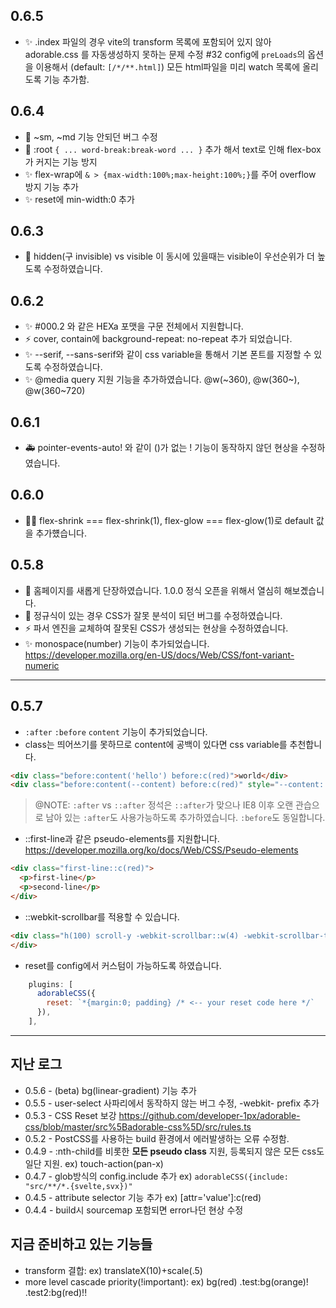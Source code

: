## 0.6.5
- ✨ .index 파일의 경우 vite의 transform 목록에 포함되어 있지 않아 adorable.css 를 자동생성하지 못하는 문제 수정 #32
config에 `preLoads`의 옵션을 이용해서 (default: `[/*/**.html]`) 모든 html파일을 미리 watch 목록에 올리도록 기능 추가함.


## 0.6.4
- 🐛️ ~sm, ~md 기능 안되던 버그 수정
- 🐛️ :root `{ ... word-break:break-word ... }` 추가 해서 text로 인해 flex-box가 커지는 기능 방지
- ✨️ flex-wrap에 `& > {max-width:100%;max-height:100%;}`를 주어 overflow 방지 기능 추가
- ✨️ reset에 min-width:0 추가

## 0.6.3
- 🐛️ hidden(구 invisible) vs visible 이 동시에 있을때는 visible이 우선순위가 더 높도록 수정하였습니다.

## 0.6.2
- ✨️ #000.2 와 같은 HEXa 포맷을 구문 전체에서 지원합니다.
- ⚡️ cover, contain에 background-repeat: no-repeat 추가 되었습니다.
- ✨️ --serif, --sans-serif와 같이 css variable을 통해서 기본 폰트를 지정할 수 있도록 수정하였습니다.
- ✨️ @media query 지원 기능을 추가하였습니다. @w(~360), @w(360~), @w(360~720) 

## 0.6.1
- 🚑️ pointer-events-auto! 와 같이 ()가 없는 ! 기능이 동작하지 않던 현상을 수정하였습니다.

## 0.6.0
- 🧑‍💻 flex-shrink === flex-shrink(1), flex-glow === flex-glow(1)로 default 값을 추가헀습니다.

## 0.5.8
- 🎉 홈페이지를 새롭게 단장하였습니다. 1.0.0 정식 오픈을 위해서 열심히 해보곘습니다.
- 🐛 정규식이 있는 경우 CSS가 잘못 분석이 되던 버그를 수정하였습니다.
- ⚡️ 파서 엔진을 교체하여 잘못된 CSS가 생성되는 현상을 수정하였습니다.
- ✨ monospace(number) 기능이 추가되었습니다. https://developer.mozilla.org/en-US/docs/Web/CSS/font-variant-numeric

---

## 0.5.7
- ```:after``` ```:before``` ```content``` 기능이 추가되었습니다.
- class는 띄어쓰기를 못하므로 content에 공백이 있다면 css variable를 추천합니다.

```html
<div class="before:content('hello') before:c(red)">world</div>
<div class="before:content(--content) before:c(red)" style="--content:'hello, '">world</div>
```
> @NOTE: ```:after``` vs ```::after``` 정석은 ```::after```가 맞으나 IE8 이후 오랜 관습으로 남아 있는 ```:after```도 사용가능하도록 추가하였습니다. ```:before```도 동일합니다.  


- ::first-line과 같은 pseudo-elements를 지원합니다. https://developer.mozilla.org/ko/docs/Web/CSS/Pseudo-elements

```html
<div class="first-line::c(red)">
  <p>first-line</p>
  <p>second-line</p>
</div>
```
- ::webkit-scrollbar를 적용할 수 있습니다.
```html
<div class="h(100) scroll-y -webkit-scrollbar::w(4) -webkit-scrollbar-thumb::bg(red)">
</div>
```

- reset를 config에서 커스텀이 가능하도록 하였습니다. 
```js
    plugins: [
      adorableCSS({
        reset: `*{margin:0; padding} /* <-- your reset code here */`
      }),
    ],
```

---

## 지난 로그

- 0.5.6 - (beta) bg(linear-gradient) 기능 추가
- 0.5.5 - user-select 사파리에서 동작하지 않는 버그 수정, -webkit- prefix 추가
- 0.5.3 - CSS Reset 보강 https://github.com/developer-1px/adorable-css/blob/master/src%5Badorable-css%5D/src/rules.ts
- 0.5.2 - PostCSS를 사용하는 build 환경에서 에러발생하는 오류 수정함. 
- 0.4.9 - :nth-child를 비롯한 **모든 pseudo class** 지원, 등록되지 않은 모든 css도 일단 지원. ex) touch-action(pan-x)
- 0.4.7 - glob방식의 config.include 추가 ex) ```adorableCSS({include: "src/**/*.{svelte,svx})"```  
- 0.4.5 - attribute selector 기능 추가 ex) [attr='value']:c(red)
- 0.4.4 - build시 sourcemap 포함되면 error나던 현상 수정

## 지금 준비하고 있는 기능들
- transform 결합: ex) translateX(10)+scale(.5)
- more level cascade priority(!important): ex) bg(red) .test:bg(orange)! .test2:bg(red)!!

